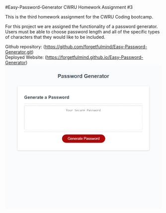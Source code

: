 #Easy-Password-Generator
CWRU Homework Assignment #3

This is the third homework assignment for the CWRU Coding bootcamp. 

For this project we are assigned the functionality of a password generator. Users must be able to choose password length and all of the specific types of characters that they would like to be included. 

Github repository: (https://github.com/forgetfulmind/Easy-Password-Generator.git)
<br>
Deployed Website: (https://forgetfulmind.github.io/Easy-Password-Generator)
<br>
![Deployed screenshot](./assets/screenshot.JPG)
